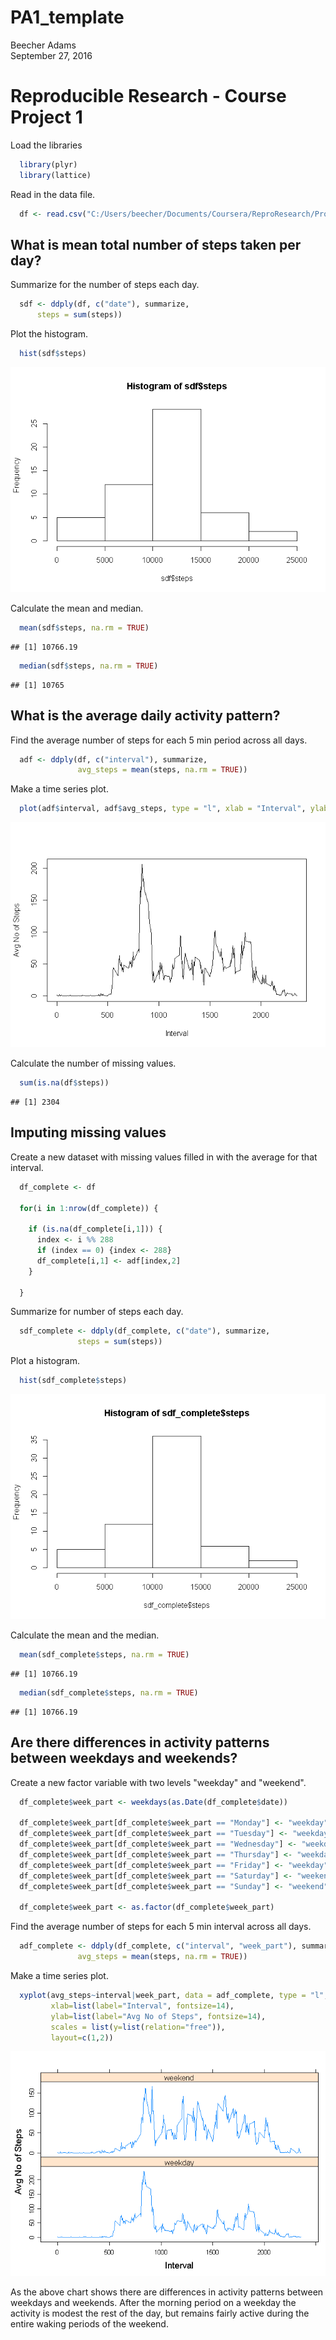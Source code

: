 # PA1_template
Beecher Adams  
September 27, 2016  

# Reproducible Research - Course Project 1

Load the libraries


```r
  library(plyr)
  library(lattice)
```

Read in the data file.


```r
  df <- read.csv("C:/Users/beecher/Documents/Coursera/ReproResearch/Project1/repdata_data_activity/activity.csv")
```


## What is mean total number of steps taken per day?

Summarize for the number of steps each day.


```r
  sdf <- ddply(df, c("date"), summarize,
      steps = sum(steps))
```
  
Plot the histogram.


```r
  hist(sdf$steps)
```

![](PA1_template_files/figure-html/unnamed-chunk-4-1.png)<!-- -->
  
Calculate the mean and median.
  

```r
  mean(sdf$steps, na.rm = TRUE)
```

```
## [1] 10766.19
```

```r
  median(sdf$steps, na.rm = TRUE)
```

```
## [1] 10765
```

## What is the average daily activity pattern?
  
Find the average number of steps for each 5 min period across all days.


```r
  adf <- ddply(df, c("interval"), summarize,
               avg_steps = mean(steps, na.rm = TRUE))
```
  
Make a time series plot.


```r
  plot(adf$interval, adf$avg_steps, type = "l", xlab = "Interval", ylab = "Avg No of Steps")
```

![](PA1_template_files/figure-html/unnamed-chunk-7-1.png)<!-- -->
  
Calculate the number of missing values.


```r
  sum(is.na(df$steps))
```

```
## [1] 2304
```
  

## Imputing missing values

  
Create a new dataset with missing values filled in with the average for that interval.


```r
  df_complete <- df
  
  for(i in 1:nrow(df_complete)) {
    
    if (is.na(df_complete[i,1])) {
      index <- i %% 288
      if (index == 0) {index <- 288}
      df_complete[i,1] <- adf[index,2]
    }
    
  }
```
  
Summarize for number of steps each day.


```r
  sdf_complete <- ddply(df_complete, c("date"), summarize,
               steps = sum(steps))
```
  
Plot a histogram.


```r
  hist(sdf_complete$steps)
```

![](PA1_template_files/figure-html/unnamed-chunk-11-1.png)<!-- -->
  
Calculate the mean and the median.


```r
  mean(sdf_complete$steps, na.rm = TRUE)
```

```
## [1] 10766.19
```

```r
  median(sdf_complete$steps, na.rm = TRUE)
```

```
## [1] 10766.19
```
  
## Are there differences in activity patterns between weekdays and weekends?

Create a new factor variable with two levels "weekday" and "weekend".


```r
  df_complete$week_part <- weekdays(as.Date(df_complete$date))
  
  df_complete$week_part[df_complete$week_part == "Monday"] <- "weekday"
  df_complete$week_part[df_complete$week_part == "Tuesday"] <- "weekday"
  df_complete$week_part[df_complete$week_part == "Wednesday"] <- "weekday"
  df_complete$week_part[df_complete$week_part == "Thursday"] <- "weekday"
  df_complete$week_part[df_complete$week_part == "Friday"] <- "weekday"
  df_complete$week_part[df_complete$week_part == "Saturday"] <- "weekend"
  df_complete$week_part[df_complete$week_part == "Sunday"] <- "weekend"
  
  df_complete$week_part <- as.factor(df_complete$week_part)
```
  
Find the average number of steps for each 5 min interval across all days.


```r
  adf_complete <- ddply(df_complete, c("interval", "week_part"), summarize,
               avg_steps = mean(steps, na.rm = TRUE))
```
  
Make a time series plot.


```r
  xyplot(avg_steps~interval|week_part, data = adf_complete, type = "l",
         xlab=list(label="Interval", fontsize=14),
         ylab=list(label="Avg No of Steps", fontsize=14),
         scales = list(y=list(relation="free")),
         layout=c(1,2))
```

![](PA1_template_files/figure-html/unnamed-chunk-15-1.png)<!-- -->

As the above chart shows there are differences in activity patterns between weekdays and weekends. After the morning period on a weekday the activity is modest the rest of the day, but remains fairly active during the entire waking periods of the weekend.
